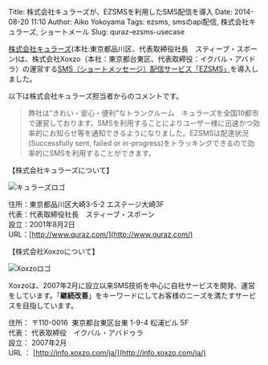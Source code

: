 Title: 株式会社キュラーズが、EZSMSを利用したSMS配信を導入
Date: 2014-08-20 11:10
Author: Aiko Yokoyama
Tags: ezsms, smsのapi配信, 株式会社キュラーズ, ショートメール
Slug: quraz-ezsms-usecase

[株式会社キュラーズ](http://www.quraz.com/)(本社:東京都品川区、代表取締役社長　スティーブ・スポーン)は、株式会社Xoxzo（本社：東京都台東区、代表取締役：イクバル・アバドラ）の運営する[SMS（ショートメッセージ）配信サービス「EZSMS」](http://www.ezsms.biz/ja)を導入しました。 

以下は株式会社キュラーズ担当者からのコメントです。

> 弊社は”きれい・安心・便利”なトランクルーム　キュラーズを全国10都市で運営しております。SMSを利用することによりユーザー様に迅速かつ効率的にお知らせ等を通知できるようになりました。EZSMSは配達状況(Successfully sent, failed or in-progress)をトラッキングできるので効率的にSMSを利用することができます。

【株式会社キュラーズについて】

![キュラーズロゴ]({filename}/images/client-logos/quraz.jpg)

住所：東京都品川区大崎3-5-2 エステージ大崎3F  
代表：代表取締役社長　スティーブ・スポーン  
設立：2001年8月2日  
URL：[http://www.quraz.com/](http://www.quraz.com/)

【株式会社Xoxzoについて】

![Xoxzoロゴ]({filename}/images/xoxzo-logo-02.png)

Xoxzoは、2007年2月に設立以来SMS技術を中心に自社サービスを開発、運営をしています。「**継続改善**」をキーワードにしてお客様のニーズを満たすサービスを目指しています。

住所： 〒110-0016  東京都台東区台東 1-9-4 松浦ビル 5F  
代表： 代表取締役　イクバル・アバドゥラ  
設立： 2007年2月  
URL ： [http://info.xoxzo.com/ja/](http://info.xoxzo.com/ja/)

